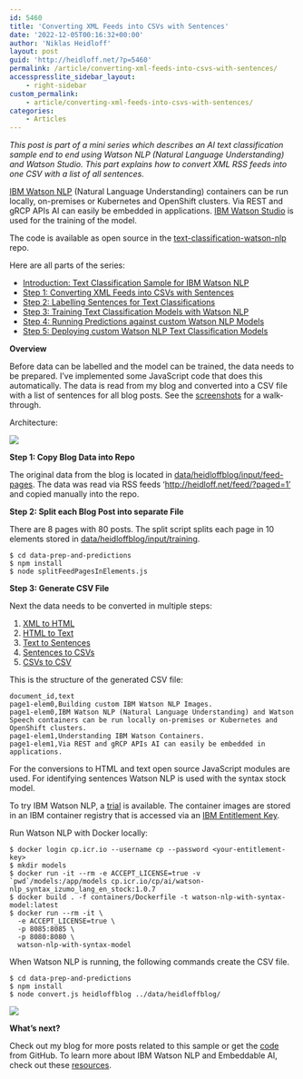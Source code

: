 ```yaml
---
id: 5460
title: 'Converting XML Feeds into CSVs with Sentences'
date: '2022-12-05T00:16:32+00:00'
author: 'Niklas Heidloff'
layout: post
guid: 'http://heidloff.net/?p=5460'
permalink: /article/converting-xml-feeds-into-csvs-with-sentences/
accesspresslite_sidebar_layout:
    - right-sidebar
custom_permalink:
    - article/converting-xml-feeds-into-csvs-with-sentences/
categories:
    - Articles
---
```


*This post is part of a mini series which describes an AI text classification sample end to end using Watson NLP (Natural Language Understanding) and Watson Studio. This part explains how to convert XML RSS feeds into one CSV with a list of all sentences.*

[IBM Watson NLP](https://www.ibm.com/products/ibm-watson-natural-language-processing) (Natural Language Understanding) containers can be run locally, on-premises or Kubernetes and OpenShift clusters. Via REST and gRCP APIs AI can easily be embedded in applications. [IBM Watson Studio](https://www.ibm.com/cloud/watson-studio) is used for the training of the model.

The code is available as open source in the [text-classification-watson-nlp](https://github.com/nheidloff/text-classification-watson-nlp) repo.

Here are all parts of the series:

- [Introduction: Text Classification Sample for IBM Watson NLP](http://heidloff.net/article/text-classification-sample-for-ibm-watson-nlp/)
- [Step 1: Converting XML Feeds into CSVs with Sentences](http://heidloff.net/article/converting-xml-feeds-into-csvs-with-sentences/)
- [Step 2: Labelling Sentences for Text Classifications](http://heidloff.net/article/labelling-sentences-for-text-classifications/)
- [Step 3: Training Text Classification Models with Watson NLP](http://heidloff.net/article/training-text-classification-models-with-watson-nlp/)
- [Step 4: Running Predictions against custom Watson NLP Models](http://heidloff.net/article/running-predictions-against-custom-watson-nlp-models/)
- [Step 5: Deploying custom Watson NLP Text Classification Models](http://heidloff.net/article/deploying-custom-watson-nlp-text-classification-models)

**Overview**

Before data can be labelled and the model can be trained, the data needs to be prepared. I’ve implemented some JavaScript code that does this automatically. The data is read from my blog and converted into a CSV file with a list of sentences for all blog posts. See the [screenshots](https://github.com/nheidloff/text-classification-watson-nlp/blob/main/documentation/step1) for a walk-through.

Architecture:

![](../../wp-content/uploads/2022/11/step1.jpeg)

**Step 1: Copy Blog Data into Repo**

The original data from the blog is located in [data/heidloffblog/input/feed-pages](https://github.com/nheidloff/text-classification-watson-nlp/tree/main/data/heidloffblog/input/feed-pages). The data was read via RSS feeds ‘http://heidloff.net/feed/?paged=1’ and copied manually into the repo.

**Step 2: Split each Blog Post into separate File**

There are 8 pages with 80 posts. The split script splits each page in 10 elements stored in [data/heidloffblog/input/training](https://github.com/nheidloff/text-classification-watson-nlp/tree/main/data/heidloffblog/input/training).

```
$ cd data-prep-and-predictions
$ npm install
$ node splitFeedPagesInElements.js
```

**Step 3: Generate CSV File**

Next the data needs to be converted in multiple steps:

1. [XML to HTML](https://github.com/nheidloff/text-classification-watson-nlp/tree/main/data/heidloffblog/output/rssxml-to-html)
2. [HTML to Text](https://github.com/nheidloff/text-classification-watson-nlp/tree/main/data/heidloffblog/output/html-to-text)
3. [Text to Sentences](https://github.com/nheidloff/text-classification-watson-nlp/tree/main/data/heidloffblog/output/text-to-sentences-as-text)
4. [Sentences to CSVs](https://github.com/nheidloff/text-classification-watson-nlp/tree/main/data/heidloffblog/output/text-to-sentences-as-csv)
5. [CSVs to CSV](https://github.com/nheidloff/text-classification-watson-nlp/blob/main/data/heidloffblog/output/all-sentences.csv)

This is the structure of the generated CSV file:

```
document_id,text
page1-elem0,Building custom IBM Watson NLP Images.
page1-elem0,IBM Watson NLP (Natural Language Understanding) and Watson Speech containers can be run locally on-premises or Kubernetes and OpenShift clusters.
page1-elem1,Understanding IBM Watson Containers.
page1-elem1,Via REST and gRCP APIs AI can easily be embedded in applications.
```

For the conversions to HTML and text open source JavaScript modules are used. For identifying sentences Watson NLP is used with the syntax stock model.

To try IBM Watson NLP, a [trial](https://www.ibm.com/account/reg/us-en/signup?formid=urx-51726) is available. The container images are stored in an IBM container registry that is accessed via an [IBM Entitlement Key](https://www.ibm.com/account/reg/signup?formid=urx-51726).

Run Watson NLP with Docker locally:

```
$ docker login cp.icr.io --username cp --password <your-entitlement-key>
$ mkdir models
$ docker run -it --rm -e ACCEPT_LICENSE=true -v `pwd`/models:/app/models cp.icr.io/cp/ai/watson-nlp_syntax_izumo_lang_en_stock:1.0.7
$ docker build . -f containers/Dockerfile -t watson-nlp-with-syntax-model:latest
$ docker run --rm -it \
  -e ACCEPT_LICENSE=true \
  -p 8085:8085 \
  -p 8080:8080 \
  watson-nlp-with-syntax-model
```

When Watson NLP is running, the following commands create the CSV file.

```
$ cd data-prep-and-predictions
$ npm install
$ node convert.js heidloffblog ../data/heidloffblog/
```

![](../../wp-content/uploads/2022/11/preparation12.png)

**What’s next?**

Check out my blog for more posts related to this sample or get the [code](https://github.com/nheidloff/text-classification-watson-nlp) from GitHub. To learn more about IBM Watson NLP and Embeddable AI, check out these [resources](http://heidloff.net/article/the-ultimate-guide-to-ibm-watson-libraries/).